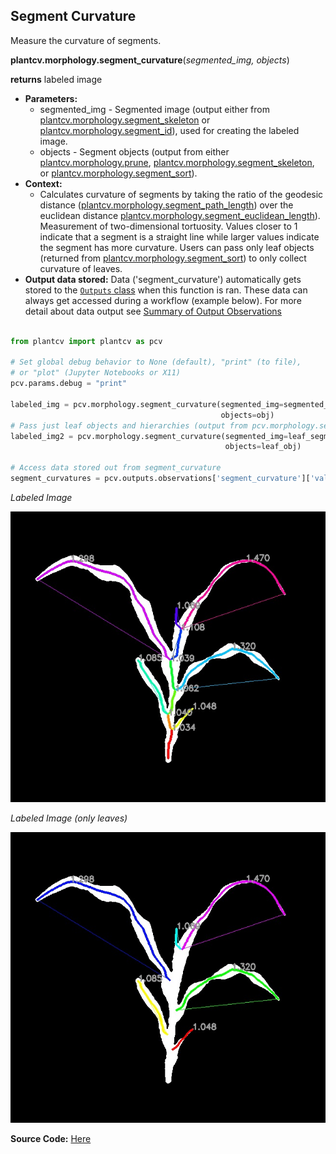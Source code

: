## Segment Curvature

Measure the curvature of segments.   

**plantcv.morphology.segment_curvature**(*segmented_img, objects*)

**returns** labeled image 

- **Parameters:**
    - segmented_img - Segmented image (output either from [plantcv.morphology.segment_skeleton](segment_skeleton.md)
    or [plantcv.morphology.segment_id](segment_id.md)), used for creating the labeled image. 
    - objects - Segment objects (output from either [plantcv.morphology.prune](prune.md),
    [plantcv.morphology.segment_skeleton](segment_skeleton.md), or
    [plantcv.morphology.segment_sort](segment_sort.md)).
- **Context:**
    - Calculates curvature of segments by taking the ratio of the geodesic distance ([plantcv.morphology.segment_path_length](segment_pathlength.md))
    over the euclidean distance [plantcv.morphology.segment_euclidean_length](segment_euclidean_length.md)). Measurement of two-dimensional tortuosity.
    Values closer to 1 indicate that a segment is a straight line while larger values indicate the segment has more curvature.
    Users can pass only leaf objects (returned from [plantcv.morphology.segment_sort](segment_sort.md)) to only collect curvature of leaves. 
- **Output data stored:** Data ('segment_curvature') automatically gets stored to the [`Outputs` class](outputs.md) when this function is ran. 
    These data can always get accessed during a workflow (example below). For more detail about data output see [Summary of Output Observations](output_measurements.md#summary-of-output-observations)

```python

from plantcv import plantcv as pcv

# Set global debug behavior to None (default), "print" (to file), 
# or "plot" (Jupyter Notebooks or X11)
pcv.params.debug = "print"

labeled_img = pcv.morphology.segment_curvature(segmented_img=segmented_img, 
                                               objects=obj)
# Pass just leaf objects and hierarchies (output from pcv.morphology.segment_sort) 
labeled_img2 = pcv.morphology.segment_curvature(segmented_img=leaf_segmented,
                                                objects=leaf_obj)

# Access data stored out from segment_curvature
segment_curvatures = pcv.outputs.observations['segment_curvature']['value']

```

*Labeled Image*

![Screenshot](img/documentation_images/segment_curvature/labeled_curvature.jpg)

*Labeled Image (only leaves)*

![Screenshot](img/documentation_images/segment_curvature/labeled_leaf_curvature.jpg)

**Source Code:** [Here](https://github.com/danforthcenter/plantcv/blob/master/plantcv/plantcv/morphology/segment_curvature.py)
